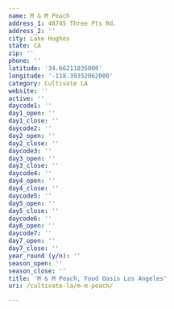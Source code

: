 ```yaml
---
name: M & M Peach
address_1: 48745 Three Pts Rd.
address_2: ''
city: Lake Hughes
state: CA
zip: ''
phone: ''
latitude: '34.66211835000'
longitude: '-118.39352062000'
category: Cultivate LA
website: ''
active: ''
daycode1: ''
day1_open: ''
day1_close: ''
daycode2: ''
day2_open: ''
day2_close: ''
daycode3: ''
day3_open: ''
day3_close: ''
daycode4: ''
day4_open: ''
day4_close: ''
daycode5: ''
day5_open: ''
day5_close: ''
daycode6: ''
day6_open: ''
daycode7: ''
day7_open: ''
day7_close: ''
year_round (y/n): ''
season_open: ''
season_close: ''
title: 'M & M Peach, Food Oasis Los Angeles'
uri: /cultivate-la/m-m-peach/

---
```

